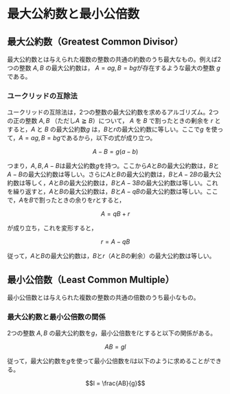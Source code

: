 # 最大公約数と最小公倍数
## 最大公約数（Greatest Common Divisor）
最大公約数とは与えられた複数の整数の共通の約数のうち最大なもの。例えば2つの整数 $`A, B`$ の最大公約数は， $`A=ag, B=bg`$が存在するような最大の整数 $`g`$ である。

### ユークリッドの互除法
ユークリッドの互除法は，2つの整数の最大公約数を求めるアルゴリズム。2つの正の整数 $`A, B`$ （ただし$` A \geqq B`$）について， $`A`$ を $`B`$ で割ったときの剰余を $`r`$ とすると，$`A`$ と $`B`$ の最大公約数$`g`$ は，$`B`$と$`r`$の最大公約数に等しい。ここで$`g`$ を使って，$`A=ag, B=bg`$であるから，以下の式が成り立つ。

```math
A - B = g (a - b)
```

つまり，$` A, B, A - B `$は最大公約数$`g`$を持つ。ここから$`A`$と$`B`$の最大公約数は，$`B`$と$`A-B`$の最大公約数は等しい。さらに$`A`$と$`B`$の最大公約数は，$`B`$と$`A-2B`$の最大公約数は等しく，$`A`$と$`B`$の最大公約数は，$`B`$と$`A-3B`$の最大公約数は等しい。これを繰り返すと，$`A`$と$`B`$の最大公約数は，$`B`$と$`A-qB`$の最大公約数は等しい。ここで，$`A`$を$`B`$で割ったときの余りを$`r`$とすると，

```math
A = qB + r
```
が成り立ち，これを変形すると，
```math
r = A - qB
```
従って，$`A`$と$`B`$の最大公約数は，$`B`$と$`r`$（$`A`$と$`B`$の剰余）の最大公約数は等しい。

## 最小公倍数（Least Common Multiple）
最小公倍数とは与えられた複数の整数の共通の倍数のうち最小なもの。

### 最大公約数と最小公倍数の関係
2つの整数 $`A, B`$ の最大公約数を$` g `$，最小公倍数を$` l `$とすると以下の関係がある。

```math
A B = g l
```

従って，最大公約数を$` g `$を使って最小公倍数を$` l `$は以下のように求めることができる。
```math
l = \frac{AB}{g}
```

